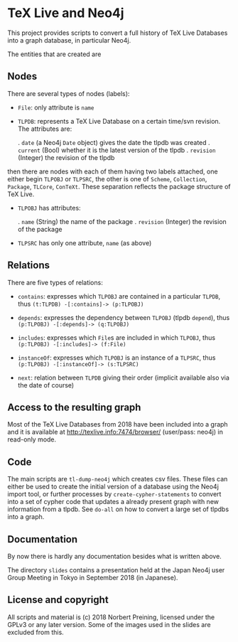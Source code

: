 TeX Live and Neo4j
==================

This project provides scripts to convert a full history of TeX Live Databases
into a graph database, in particular Neo4j.

The entities that are created are

Nodes
-----

There are several types of nodes (labels):

  - `File`: only attribute is `name`
  - `TLPDB`: represents a TeX Live Database on a certain time/svn revision.
     The attributes are: 

     . `date` (a Neo4j `Date` object) gives the date the tlpdb was created
     . `current` (Bool) whether it is the latest version of the tlpdb
     . `revision` (Integer) the revision of the tlpdb

then there are nodes with each of them having two labels attached, one either
begin `TLPOBJ` or `TLPSRC`, the other is one of `Scheme`, `Collection`,
`Package`, `TLCore`, `ConTeXt`. These separation reflects the package structure
of TeX Live.

  - `TLPOBJ` has attributes:

    . `name` (String) the name of the package
    . `revision` (Integer) the revision of the package

  - `TLPSRC` has only one attribute, `name` (as above)

Relations
---------

There are five types of relations:

  - `contains`: expresses which `TLPOBJ` are contained in a particular `TLPDB`,
     thus `(t:TLPDB) -[:contains]-> (p:TLPOBJ)`

  - `depends`: expresses the dependency between `TLPOBJ` (tlpdb `depend`),
     thus `(p:TLPOBJ) -[:depends]-> (q:TLPOBJ)`

  - `includes`: expresses which `File`s are included in which `TLPOBJ`,
     thus `(p:TLPOBJ) -[:includes]-> (f:File)`

  - `instanceOf`: expresses which `TLPOBJ` is an instance of a `TLPSRC`,
     thus `(p:TLPOBJ) -[:instanceOf]-> (s:TLPSRC)`

  - `next`: relation between `TLPDB` giving their order (implicit available
     also via the date of course)

 
Access to the resulting graph
-----------------------------

Most of the TeX Live Databases from 2018 have been included into a graph and
it is available at http://texlive.info:7474/browser/ (user/pass: neo4j) in
read-only mode.


Code
----

The main scripts are `tl-dump-neo4j` which creates csv files. These files can 
either be used to create the initial version of a database using the Neo4j
import tool, or further processes by `create-cypher-statements` to convert
into a set of cypher code that updates a already present graph with new information
from a tlpdb. See `do-all` on how to convert a large set of tlpdbs into a graph.

Documentation
-------------

By now there is hardly any documentation besides what is written above.

The directory `slides` contains a presentation held at the Japan Neo4j user Group
Meeting in Tokyo in September 2018 (in Japanese).

License and copyright
---------------------

All scripts and material is (c) 2018  Norbert Preining, licensed under the GPLv3 
or any later version. Some of the images used in the slides are excluded from this.

